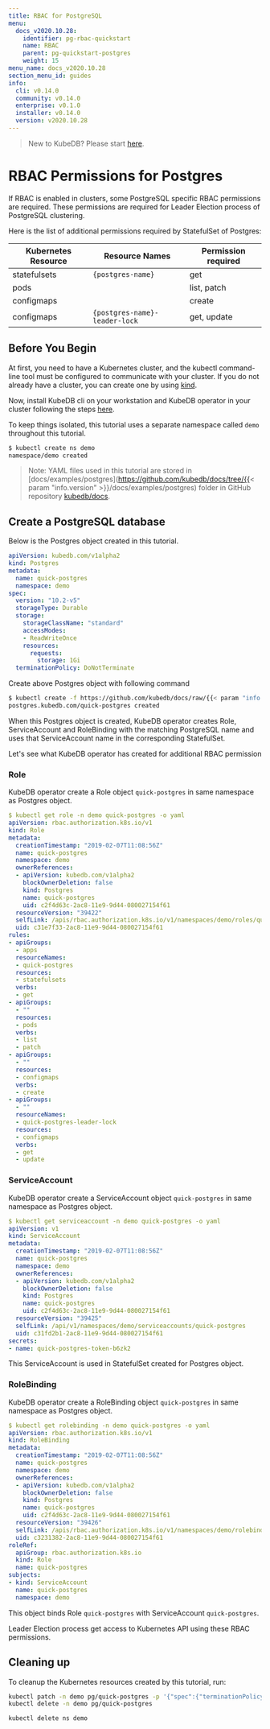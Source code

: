 ```yaml
---
title: RBAC for PostgreSQL
menu:
  docs_v2020.10.28:
    identifier: pg-rbac-quickstart
    name: RBAC
    parent: pg-quickstart-postgres
    weight: 15
menu_name: docs_v2020.10.28
section_menu_id: guides
info:
  cli: v0.14.0
  community: v0.14.0
  enterprise: v0.1.0
  installer: v0.14.0
  version: v2020.10.28
---
```


> New to KubeDB? Please start [here](/docs/v2020.10.28/README).

# RBAC Permissions for Postgres

If RBAC is enabled in clusters, some PostgreSQL specific RBAC permissions are required. These permissions are required for Leader Election process of PostgreSQL clustering.

Here is the list of additional permissions required by StatefulSet of Postgres:

| Kubernetes Resource | Resource Names                 | Permission required |
|---------------------|--------------------------------|---------------------|
| statefulsets        | `{postgres-name}`              | get                 |
| pods                |                                | list, patch         |
| configmaps          |                                | create              |
| configmaps          | `{postgres-name}-leader-lock`  | get, update         |

## Before You Begin

At first, you need to have a Kubernetes cluster, and the kubectl command-line tool must be configured to communicate with your cluster. If you do not already have a cluster, you can create one by using [kind](https://kind.sigs.k8s.io/docs/user/quick-start/).

Now, install KubeDB cli on your workstation and KubeDB operator in your cluster following the steps [here](/docs/v2020.10.28/setup/README).

To keep things isolated, this tutorial uses a separate namespace called `demo` throughout this tutorial.

```bash
$ kubectl create ns demo
namespace/demo created
```

> Note: YAML files used in this tutorial are stored in [docs/examples/postgres](https://github.com/kubedb/docs/tree/{{< param "info.version" >}}/docs/examples/postgres) folder in GitHub repository [kubedb/docs](https://github.com/kubedb/docs).

## Create a PostgreSQL database

Below is the Postgres object created in this tutorial.

```yaml
apiVersion: kubedb.com/v1alpha2
kind: Postgres
metadata:
  name: quick-postgres
  namespace: demo
spec:
  version: "10.2-v5"
  storageType: Durable
  storage:
    storageClassName: "standard"
    accessModes:
    - ReadWriteOnce
    resources:
      requests:
        storage: 1Gi
  terminationPolicy: DoNotTerminate
```

Create above Postgres object with following command

```bash
$ kubectl create -f https://github.com/kubedb/docs/raw/{{< param "info.version" >}}/docs/examples/postgres/quickstart/quick-postgres.yaml
postgres.kubedb.com/quick-postgres created
```

When this Postgres object is created, KubeDB operator creates Role, ServiceAccount and RoleBinding with the matching PostgreSQL name and uses that ServiceAccount name in the corresponding StatefulSet.

Let's see what KubeDB operator has created for additional RBAC permission

### Role

KubeDB operator create a Role object `quick-postgres` in same namespace as Postgres object.

```yaml
$ kubectl get role -n demo quick-postgres -o yaml
apiVersion: rbac.authorization.k8s.io/v1
kind: Role
metadata:
  creationTimestamp: "2019-02-07T11:08:56Z"
  name: quick-postgres
  namespace: demo
  ownerReferences:
  - apiVersion: kubedb.com/v1alpha2
    blockOwnerDeletion: false
    kind: Postgres
    name: quick-postgres
    uid: c2f4d63c-2ac8-11e9-9d44-080027154f61
  resourceVersion: "39422"
  selfLink: /apis/rbac.authorization.k8s.io/v1/namespaces/demo/roles/quick-postgres
  uid: c31e7f33-2ac8-11e9-9d44-080027154f61
rules:
- apiGroups:
  - apps
  resourceNames:
  - quick-postgres
  resources:
  - statefulsets
  verbs:
  - get
- apiGroups:
  - ""
  resources:
  - pods
  verbs:
  - list
  - patch
- apiGroups:
  - ""
  resources:
  - configmaps
  verbs:
  - create
- apiGroups:
  - ""
  resourceNames:
  - quick-postgres-leader-lock
  resources:
  - configmaps
  verbs:
  - get
  - update
```

### ServiceAccount

KubeDB operator create a ServiceAccount object `quick-postgres` in same namespace as Postgres object.

```yaml
$ kubectl get serviceaccount -n demo quick-postgres -o yaml
apiVersion: v1
kind: ServiceAccount
metadata:
  creationTimestamp: "2019-02-07T11:08:56Z"
  name: quick-postgres
  namespace: demo
  ownerReferences:
  - apiVersion: kubedb.com/v1alpha2
    blockOwnerDeletion: false
    kind: Postgres
    name: quick-postgres
    uid: c2f4d63c-2ac8-11e9-9d44-080027154f61
  resourceVersion: "39425"
  selfLink: /api/v1/namespaces/demo/serviceaccounts/quick-postgres
  uid: c31fd2b1-2ac8-11e9-9d44-080027154f61
secrets:
- name: quick-postgres-token-b6zk2
```

This ServiceAccount is used in StatefulSet created for Postgres object.

### RoleBinding

KubeDB operator create a RoleBinding object `quick-postgres` in same namespace as Postgres object.

```yaml
$ kubectl get rolebinding -n demo quick-postgres -o yaml
apiVersion: rbac.authorization.k8s.io/v1
kind: RoleBinding
metadata:
  creationTimestamp: "2019-02-07T11:08:56Z"
  name: quick-postgres
  namespace: demo
  ownerReferences:
  - apiVersion: kubedb.com/v1alpha2
    blockOwnerDeletion: false
    kind: Postgres
    name: quick-postgres
    uid: c2f4d63c-2ac8-11e9-9d44-080027154f61
  resourceVersion: "39426"
  selfLink: /apis/rbac.authorization.k8s.io/v1/namespaces/demo/rolebindings/quick-postgres
  uid: c3231382-2ac8-11e9-9d44-080027154f61
roleRef:
  apiGroup: rbac.authorization.k8s.io
  kind: Role
  name: quick-postgres
subjects:
- kind: ServiceAccount
  name: quick-postgres
  namespace: demo
```

This  object binds Role `quick-postgres` with ServiceAccount `quick-postgres`.

Leader Election process get access to Kubernetes API using these RBAC permissions.

## Cleaning up

To cleanup the Kubernetes resources created by this tutorial, run:

```bash
kubectl patch -n demo pg/quick-postgres -p '{"spec":{"terminationPolicy":"WipeOut"}}' --type="merge"
kubectl delete -n demo pg/quick-postgres

kubectl delete ns demo
```
